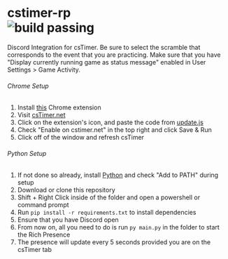 # cstimer-rp<br>![build passing](https://img.shields.io/badge/build-passing-brightgreen)

Discord Integration for csTimer. Be sure to select the scramble that corresponds to the event that you are practicing. Make sure that you have "Display currently running game as status message" enabled in User Settings > Game Activity.

###### Chrome Setup
1. Install [this](https://chrome.google.com/webstore/detail/run-javascript/lmilalhkkdhfieeienjbiicclobibjao) Chrome extension
2. Visit [csTimer.net](https://cstimer.net/)
3. Click on the extension's icon, and paste the code from [update.js](update.js)
4. Check "Enable on cstimer.net" in the top right and click Save & Run
5. Click off of the window and refresh csTimer

###### Python Setup
1. If not done so already, install [Python](https://www.python.org/downloads/) and check "Add to PATH" during setup
2. Download or clone this repository
3. Shift + Right Click inside of the folder and open a powershell or command prompt
4. Run `pip install -r requirements.txt` to install dependencies
5. Ensure that you have Discord open
6. From now on, all you need to do is run `py main.py` in the folder to start the Rich Presence
7. The presence will update every 5 seconds provided you are on the csTimer tab
